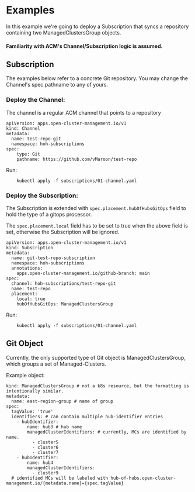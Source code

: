 # Examples
In this example we're going to deploy a Subscription that syncs a repository containing two ManagedClustersGroup objects.
#### Familiarity with ACM's Channel/Subscription logic is assumed.

## Subscription
The examples below refer to a concrete Git repository. You may change the Channel's spec.pathname to any of yours.
### Deploy the Channel:
The channel is a regular ACM channel that points to a repository
```
apiVersion: apps.open-cluster-management.io/v1
kind: Channel
metadata:
  name: test-repo-git
  namespace: hoh-subscriptions
spec:
    type: Git
    pathname: https://github.com/vMaroon/test-repo
```
Run:
```
    kubectl apply -f subscriptions/01-channel.yaml
```

### Deploy the Subscription:
The Subscription is extended with `spec.placement.hubOfHubsGitOps` field to hold the type of a gitops processor.

The `spec.placement.local` field has to be set to true when the above field is set, otherwise the Subscription will be ignored.
```
apiVersion: apps.open-cluster-management.io/v1
kind: Subscription
metadata:
  name: git-test-repo-subscription
  namespace: hoh-subscriptions
  annotations:
    apps.open-cluster-management.io/github-branch: main
spec:
  channel: hoh-subscriptions/test-repo-git
  name: test-repo
  placement:
    local: true
    hubOfHubsGitOps: ManagedClustersGroup
```
Run:
```
    kubectl apply -f subscriptions/01-channel.yaml
```

## Git Object
Currently, the only supported type of Git object is ManagedClustersGroup, which groups a set of Managed-Clusters.

Example object:
```
kind: ManagedClustersGroup # not a k8s resource, but the formatting is intentionally similar.
metadata:
  name: east-region-group # name of group
spec:
  tagValue: 'true'
  identifiers: # can contain multiple hub-identifier entries
    - hubIdentifier:
        name: hub3 # hub name
        managedClusterIdentifiers: # currently, MCs are identified by name.
          - cluster5
          - cluster6
          - cluster7
    - hubIdentifier:
        name: hub4
        managedClusterIdentifiers:
          - cluster9
  # identified MCs will be labeled with hub-of-hubs.open-cluster-management.io/{metadata.name}={spec.tagValue}
```